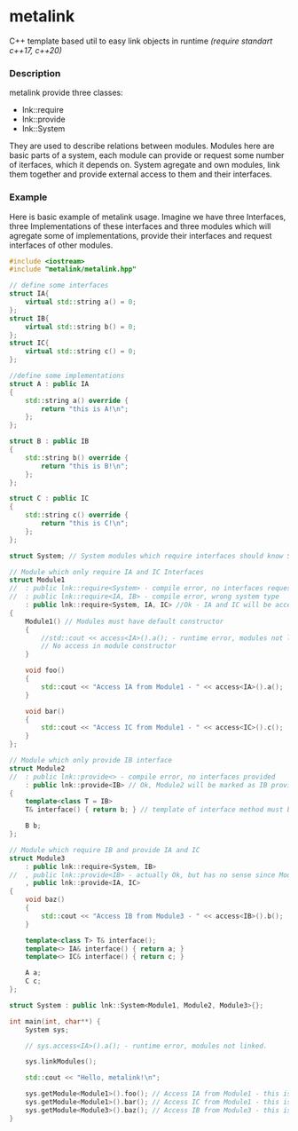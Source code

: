 # metalink
C++ template based util to easy link objects in runtime 
*(require standart c++17, c++20)*

### Description

metalink provide three classes:

- lnk::require
- lnk::provide
- lnk::System

They are used to describe relations between modules.
Modules here are basic parts of a system, 
each module can provide or request some number of iterfaces, which it depends on.
System agregate and own modules, link them together and provide external access to them and their interfaces.

### Example

Here is basic example of metalink usage.
Imagine we have three Interfaces, three Implementations of these interfaces
and three modules which will agregate some of implementations, provide their interfaces 
and request interfaces of other modules.


```C++
#include <iostream>
#include "metalink/metalink.hpp"

// define some interfaces
struct IA{
    virtual std::string a() = 0;
};
struct IB{
    virtual std::string b() = 0;
};
struct IC{
    virtual std::string c() = 0;
};
```

```C++
//define some implementations
struct A : public IA
{
    std::string a() override {
        return "this is A!\n";
    };
};

struct B : public IB
{
    std::string b() override {
        return "this is B!\n";
    };
};

struct C : public IC
{
    std::string c() override {
        return "this is C!\n";
    };
};
```

```C++
struct System; // System modules which require interfaces should know System type
```

```C++
// Module which only require IA and IC Interfaces
struct Module1
//  : public lnk::require<System> - compile error, no interfaces requested
//  : public lnk::require<IA, IB> - compile error, wrong system type
    : public lnk::require<System, IA, IC> //Ok - IA and IC will be accessable
{
    Module1() // Modules must have default constructor
    {
        //std::cout << access<IA>().a(); - runtime error, modules not linked
        // No access in module constructor
    }

    void foo()
    {
        std::cout << "Access IA from Module1 - " << access<IA>().a();
    }

    void bar()
    {
        std::cout << "Access IC from Module1 - " << access<IC>().c();
    }
};

```


```C++
// Module which only provide IB interface
struct Module2
//  : public lnk::provide<> - compile error, no interfaces provided
    : public lnk::provide<IB> // Ok, Module2 will be marked as IB provider
{
    template<class T = IB>
    T& interface() { return b; } // template of interface method must be defined for providers 

    B b;
};
```

```C++
// Module which require IB and provide IA and IC
struct Module3
    : public lnk::require<System, IB>
//  , public lnk::provide<IB> - actually Ok, but has no sense since Module1 require IB and provide IB
    , public lnk::provide<IA, IC>
{
    void baz()
    {
        std::cout << "Access IB from Module3 - " << access<IB>().b();
    }

    template<class T> T& interface();
    template<> IA& interface() { return a; }
    template<> IC& interface() { return c; }

    A a;
    C c;
};
```

```C++
struct System : public lnk::System<Module1, Module2, Module3>{};
```

```C++
int main(int, char**) {
    System sys;

    // sys.access<IA>().a(); - runtime error, modules not linked.

    sys.linkModules();

    std::cout << "Hello, metalink!\n";

    sys.getModule<Module1>().foo(); // Access IA from Module1 - this is A!
    sys.getModule<Module1>().bar(); // Access IC from Module1 - this is C!
    sys.getModule<Module3>().baz(); // Access IB from Module3 - this is B!
}

```
